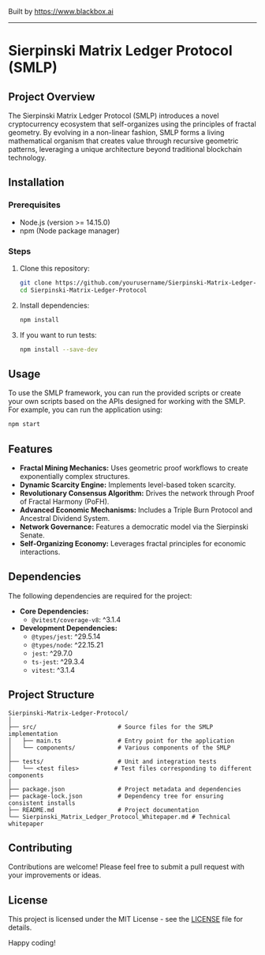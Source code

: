 
Built by https://www.blackbox.ai

---

# Sierpinski Matrix Ledger Protocol (SMLP)

## Project Overview
The Sierpinski Matrix Ledger Protocol (SMLP) introduces a novel cryptocurrency ecosystem that self-organizes using the principles of fractal geometry. By evolving in a non-linear fashion, SMLP forms a living mathematical organism that creates value through recursive geometric patterns, leveraging a unique architecture beyond traditional blockchain technology.

## Installation

### Prerequisites
- Node.js (version >= 14.15.0)
- npm (Node package manager)

### Steps
1. Clone this repository:
   ```bash
   git clone https://github.com/yourusername/Sierpinski-Matrix-Ledger-Protocol.git
   cd Sierpinski-Matrix-Ledger-Protocol
   ```

2. Install dependencies:
   ```bash
   npm install
   ```

3. If you want to run tests:
   ```bash
   npm install --save-dev
   ```

## Usage
To use the SMLP framework, you can run the provided scripts or create your own scripts based on the APIs designed for working with the SMLP. For example, you can run the application using:
```bash
npm start
```

## Features
- **Fractal Mining Mechanics:** Uses geometric proof workflows to create exponentially complex structures.
- **Dynamic Scarcity Engine:** Implements level-based token scarcity.
- **Revolutionary Consensus Algorithm:** Drives the network through Proof of Fractal Harmony (PoFH).
- **Advanced Economic Mechanisms:** Includes a Triple Burn Protocol and Ancestral Dividend System.
- **Network Governance:** Features a democratic model via the Sierpinski Senate.
- **Self-Organizing Economy:** Leverages fractal principles for economic interactions.

## Dependencies
The following dependencies are required for the project:

- **Core Dependencies:**
  - `@vitest/coverage-v8`: ^3.1.4
- **Development Dependencies:**
  - `@types/jest`: ^29.5.14
  - `@types/node`: ^22.15.21
  - `jest`: ^29.7.0
  - `ts-jest`: ^29.3.4
  - `vitest`: ^3.1.4

## Project Structure
```
Sierpinski-Matrix-Ledger-Protocol/
│
├── src/                       # Source files for the SMLP implementation
│   ├── main.ts                # Entry point for the application
│   └── components/            # Various components of the SMLP
│
├── tests/                     # Unit and integration tests
│   └── <test files>          # Test files corresponding to different components
│
├── package.json               # Project metadata and dependencies
├── package-lock.json          # Dependency tree for ensuring consistent installs
├── README.md                  # Project documentation
└── Sierpinski_Matrix_Ledger_Protocol_Whitepaper.md # Technical whitepaper
```

## Contributing
Contributions are welcome! Please feel free to submit a pull request with your improvements or ideas.

## License
This project is licensed under the MIT License - see the [LICENSE](LICENSE) file for details.

Happy coding!